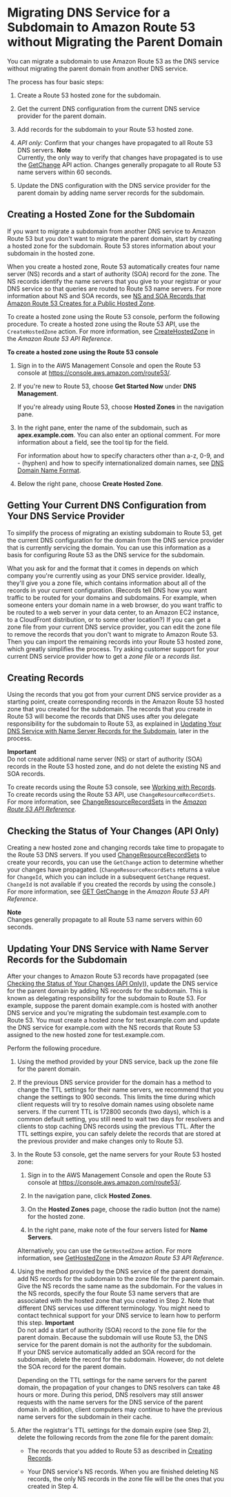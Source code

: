 # Migrating DNS Service for a Subdomain to Amazon Route 53 without Migrating the Parent Domain<a name="MigratingSubdomain"></a>

You can migrate a subdomain to use Amazon Route 53 as the DNS service without migrating the parent domain from another DNS service\.

The process has four basic steps:

1. Create a Route 53 hosted zone for the subdomain\.

1. Get the current DNS configuration from the current DNS service provider for the parent domain\.

1. Add records for the subdomain to your Route 53 hosted zone\.

1. *API only:* Confirm that your changes have propagated to all Route 53 DNS servers\.
**Note**  
Currently, the only way to verify that changes have propagated is to use the [GetChange](http://docs.aws.amazon.com/Route53/latest/APIReference/API_GetChange.html) API action\. Changes generally propagate to all Route 53 name servers within 60 seconds\.

1. Update the DNS configuration with the DNS service provider for the parent domain by adding name server records for the subdomain\.

## Creating a Hosted Zone for the Subdomain<a name="CreateZoneMigratedSubdomain"></a>

If you want to migrate a subdomain from another DNS service to Amazon Route 53 but you don't want to migrate the parent domain, start by creating a hosted zone for the subdomain\. Route 53 stores information about your subdomain in the hosted zone\. 

When you create a hosted zone, Route 53 automatically creates four name server \(NS\) records and a start of authority \(SOA\) record for the zone\. The NS records identify the name servers that you give to your registrar or your DNS service so that queries are routed to Route 53 name servers\. For more information about NS and SOA records, see [NS and SOA Records that Amazon Route 53 Creates for a Public Hosted Zone](SOA-NSrecords.md)\.

To create a hosted zone using the Route 53 console, perform the following procedure\. To create a hosted zone using the Route 53 API, use the `CreateHostedZone` action\. For more information, see [CreateHostedZone](http://docs.aws.amazon.com/Route53/latest/APIReference/API_CreateHostedZone.html) in the *Amazon Route 53 API Reference*\.

**To create a hosted zone using the Route 53 console**

1. Sign in to the AWS Management Console and open the Route 53 console at [https://console\.aws\.amazon\.com/route53/](https://console.aws.amazon.com/route53/)\.

1. If you're new to Route 53, choose **Get Started Now** under **DNS Management**\.

   If you're already using Route 53, choose **Hosted Zones** in the navigation pane\.

1. In the right pane, enter the name of the subdomain, such as **apex\.example\.com**\. You can also enter an optional comment\. For more information about a field, see the tool tip for the field\.

   For information about how to specify characters other than a\-z, 0\-9, and \- \(hyphen\) and how to specify internationalized domain names, see [DNS Domain Name Format](DomainNameFormat.md)\.

1. Below the right pane, choose **Create Hosted Zone**\.

## Getting Your Current DNS Configuration from Your DNS Service Provider<a name="GetParentDomainResourceRecords"></a>

To simplify the process of migrating an existing subdomain to Route 53, get the current DNS configuration for the domain from the DNS service provider that is currently servicing the domain\. You can use this information as a basis for configuring Route 53 as the DNS service for the subdomain\. 

What you ask for and the format that it comes in depends on which company you're currently using as your DNS service provider\. Ideally, they'll give you a zone file, which contains information about all of the records in your current configuration\. \(Records tell DNS how you want traffic to be routed for your domains and subdomains\. For example, when someone enters your domain name in a web browser, do you want traffic to be routed to a web server in your data center, to an Amazon EC2 instance, to a CloudFront distribution, or to some other location?\) If you can get a zone file from your current DNS service provider, you can edit the zone file to remove the records that you don't want to migrate to Amazon Route 53\. Then you can import the remaining records into your Route 53 hosted zone, which greatly simplifies the process\. Try asking customer support for your current DNS service provider how to get a *zone file* or a *records list*\.

## Creating Records<a name="AddMigratedSubdomainRecords"></a>

Using the records that you got from your current DNS service provider as a starting point, create corresponding records in the Amazon Route 53 hosted zone that you created for the subdomain\. The records that you create in Route 53 will become the records that DNS uses after you delegate responsibility for the subdomain to Route 53, as explained in [Updating Your DNS Service with Name Server Records for the Subdomain](#UpdateOldDNS), later in the process\.

**Important**  
Do not create additional name server \(NS\) or start of authority \(SOA\) records in the Route 53 hosted zone, and do not delete the existing NS and SOA records\. 

To create records using the Route 53 console, see [Working with Records](rrsets-working-with.md)\. To create records using the Route 53 API, use `ChangeResourceRecordSets`\. For more information, see [ChangeResourceRecordSets](http://docs.aws.amazon.com/Route53/latest/APIReference/API_ChangeResourceRecordSets.html) in the *[Amazon Route 53 API Reference](http://docs.aws.amazon.com/Route53/latest/APIReference/)*\.

## Checking the Status of Your Changes \(API Only\)<a name="MigratingSubdomainCheckStatus"></a>

Creating a new hosted zone and changing records take time to propagate to the Route 53 DNS servers\. If you used [ChangeResourceRecordSets](http://docs.aws.amazon.com/Route53/latest/APIReference/API_ChangeResourceRecordSets.html) to create your records, you can use the `GetChange` action to determine whether your changes have propagated\. \(`ChangeResourceRecordSets` returns a value for `ChangeId`, which you can include in a subsequent `GetChange` request\. `ChangeId` is not available if you created the records by using the console\.\) For more information, see [GET GetChange](http://docs.aws.amazon.com/Route53/latest/APIReference/API_GetChange.html) in the *Amazon Route 53 API Reference*\.

**Note**  
Changes generally propagate to all Route 53 name servers within 60 seconds\.

## Updating Your DNS Service with Name Server Records for the Subdomain<a name="UpdateOldDNS"></a>

After your changes to Amazon Route 53 records have propagated \(see [Checking the Status of Your Changes \(API Only\)](#MigratingSubdomainCheckStatus)\), update the DNS service for the parent domain by adding NS records for the subdomain\. This is known as delegating responsibility for the subdomain to Route 53\. For example, suppose the parent domain example\.com is hosted with another DNS service and you're migrating the subdomain test\.example\.com to Route 53\. You must create a hosted zone for test\.example\.com and update the DNS service for example\.com with the NS records that Route 53 assigned to the new hosted zone for test\.example\.com\. 

Perform the following procedure\.

1. Using the method provided by your DNS service, back up the zone file for the parent domain\.

1. If the previous DNS service provider for the domain has a method to change the TTL settings for their name servers, we recommend that you change the settings to 900 seconds\. This limits the time during which client requests will try to resolve domain names using obsolete name servers\. If the current TTL is 172800 seconds \(two days\), which is a common default setting, you still need to wait two days for resolvers and clients to stop caching DNS records using the previous TTL\. After the TTL settings expire, you can safely delete the records that are stored at the previous provider and make changes only to Route 53\.

1. In the Route 53 console, get the name servers for your Route 53 hosted zone:

   1. Sign in to the AWS Management Console and open the Route 53 console at [https://console\.aws\.amazon\.com/route53/](https://console.aws.amazon.com/route53/)\.

   1. In the navigation pane, click **Hosted Zones**\.

   1. On the **Hosted Zones** page, choose the radio button \(not the name\) for the hosted zone\.

   1. In the right pane, make note of the four servers listed for **Name Servers**\.

   Alternatively, you can use the `GetHostedZone` action\. For more information, see [GetHostedZone](http://docs.aws.amazon.com/Route53/latest/APIReference/API_GetHostedZone.html) in the *Amazon Route 53 API Reference*\.

1. Using the method provided by the DNS service of the parent domain, add NS records for the subdomain to the zone file for the parent domain\. Give the NS records the same name as the subdomain\. For the values in the NS records, specify the four Route 53 name servers that are associated with the hosted zone that you created in Step 2\. Note that different DNS services use different terminology\. You might need to contact technical support for your DNS service to learn how to perform this step\. 
**Important**  
Do not add a start of authority \(SOA\) record to the zone file for the parent domain\. Because the subdomain will use Route 53, the DNS service for the parent domain is not the authority for the subdomain\.   
If your DNS service automatically added an SOA record for the subdomain, delete the record for the subdomain\. However, do not delete the SOA record for the parent domain\.

   Depending on the TTL settings for the name servers for the parent domain, the propagation of your changes to DNS resolvers can take 48 hours or more\. During this period, DNS resolvers may still answer requests with the name servers for the DNS service of the parent domain\. In addition, client computers may continue to have the previous name servers for the subdomain in their cache\.

1. After the registrar's TTL settings for the domain expire \(see Step 2\), delete the following records from the zone file for the parent domain:

   + The records that you added to Route 53 as described in [Creating Records](#AddMigratedSubdomainRecords)\.

   + Your DNS service's NS records\. When you are finished deleting NS records, the only NS records in the zone file will be the ones that you created in Step 4\.